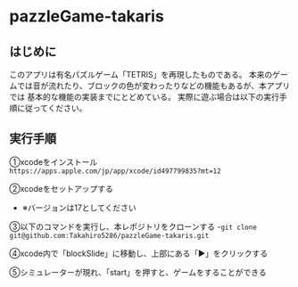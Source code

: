 # pazzleGame-takaris

## はじめに

このアプリは有名パズルゲーム「TETRIS」を再現したものである。
本来のゲームでは音が流れたり、ブロックの色が変わったりなどの機能もあるが、本アプリでは
基本的な機能の実装までにとどめている。
実際に遊ぶ場合は以下の実行手順に従ってください。


## 実行手順
①xcodeをインストール
`https://apps.apple.com/jp/app/xcode/id497799835?mt=12`

②xcodeをセットアップする
- ※バージョンは17としてください

③以下のコマンドを実行し、本レポジトリをクローンする
 -`git clone git@github.com:Takahiro5286/pazzleGame-takaris.git`

④xcode内で「blockSlide」に移動し、上部にある「▶️」をクリックする

⑤シミュレーターが現れ、「start」を押すと、ゲームをすることができる


